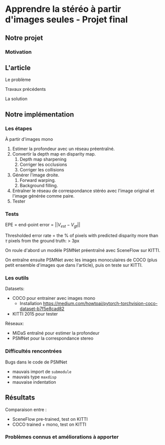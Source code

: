 # Apprendre la stéréo à partir d'images seules - Projet final

## Notre projet

### Motivation



## L'article

Le problème

Travaux précédents

La solution

## Notre implémentation

### Les étapes

À partir d'images mono

1. Estimer la profondeur avec un réseau préentraîné.
2. Convertir la depth map en disparity map.
   1. Depth map sharpening
   2. Corriger les occlusions
   3. Corriger les collisions
3. Générer l'image droite.
   1. Forward warping.
   2. Background filling.
4. Entraîner le réseau de correspondance stéréo avec l'image original et l'image générée comme paire.
5. Tester

### Tests

EPE = end-point error = $||V_{est} - V_{gt}||$

Thresholded error rate = the % of pixels with predicted disparity more than $\tau$ pixels from the ground truth: > 3px

On roule d'abord un modèle PSMNet préentraîné avec SceneFlow sur KITTI.

On entraîne ensuite PSMNet avec les images monoculaires de COCO (plus petit ensemble d'images que dans l'article), puis on teste sur KITTI.

### Les outils

Datasets:

- COCO pour entrainer avec images mono
  - Installation https://medium.com/howtoai/pytorch-torchvision-coco-dataset-b7f5e8cad82
- KITTI 2015 pour tester

Réseaux:

- MiDaS entraîné pour estimer la profondeur
- PSMNet pour la correspondance stereo

### Difficultés rencontrées

Bugs dans le code de PSMNet

- mauvais import de `submodule`
- mauvais type `maxdisp`
- mauvaise indentation

## Résultats

Comparaison entre :

- SceneFlow pre-trained, test on KITTI
- COCO trained + mono, test on KITTI

### Problèmes connus et améliorations à apporter
